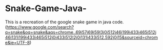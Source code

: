 # Snake-Game-Java-
This is a recreation of the google snake game in java code.
(https://www.google.com/search?q=snake&oq=snake&aqs=chrome..69i57j69i59l3j0i512j46i199i433i465i512j46i131i199i433i465i512j0i433i512l2j0i131i433i512.592j0j15&sourceid=chrome&ie=UTF-8)
